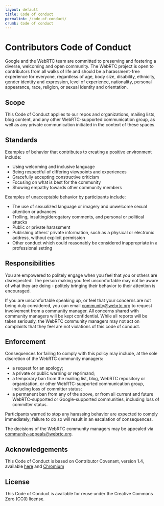 ```yaml
---
layout: default
title: Code of conduct
permalink: /code-of-conduct/
crumb: Code of conduct
---
```


# Contributors Code of Conduct

Google and the WebRTC team are committed to preserving and fostering a diverse, welcoming and open
community. The WebRTC project is open to contributors from all  walks of life and should be a
harassment-free experience for everyone, regardless of age, body size, disability, ethnicity, gender
identity and expression, level of experience, nationality, personal appearance, race, religion, or
sexual identity and orientation.

## Scope
This Code of Conduct applies to our repos and organizations, mailing lists, blog content, and any
other WebRTC-supported communication group, as well as any private communication initiated in the
context of these spaces.

## Standards
Examples of behavior that contributes to creating a positive environment include:

* Using welcoming and inclusive language
* Being respectful of differing viewpoints and experiences
* Gracefully accepting constructive criticism
* Focusing on what is best for the community
* Showing empathy towards other community members

Examples of unacceptable behavior by participants include:

* The use of sexualized language or imagery and unwelcome sexual attention or advances
* Trolling, insulting/derogatory comments, and personal or political attacks
* Public or private harassment
* Publishing others' private information, such as a physical or electronic address, without explicit
permission
* Other conduct which could reasonably be considered inappropriate in a professional setting

## Responsibilities

You are empowered to politely engage when you feel that you or others are disrespected. The person
making you feel uncomfortable may not be aware of what they are doing - politely bringing their
behavior to their attention is encouraged.

If you are uncomfortable speaking up, or feel that your concerns are not being duly considered, you
can email community@webrtc.org to request involvement from a community manager. All concerns shared
with community managers will be kept confidential. While all reports will be taken seriously, the
WebRTC community managers may not act on complaints that they feel are not violations of this code
of conduct.

## Enforcement

Consequences for failing to comply with this policy may include, at the sole discretion of the
WebRTC community managers:

* a request for an apology;
* a private or public warning or reprimand;
* a temporary ban from the mailing list, blog, WebRTC repository or organization, or other
WebRTC-supported communication group, including loss of committer status;
* a permanent ban from any of the above, or from all current and future WebRTC-supported or
Google-supported communities, including loss of committer status.

Participants warned to stop any harassing behavior are expected to comply immediately; failure to do
so will result in an escalation of consequences.

The decisions of the WebRTC community managers may be appealed via community-appeals@webrtc.org.

## Acknowledgements

This Code of Conduct is based on Contributor Covenant, version 1.4,
available [here](http://contributor-covenant.org/version/1/4) and [Chromium](https://chromium.googlesource.com/chromium/src/+/master/CODE_OF_CONDUCT.md)

## License

This Code of Conduct is available for reuse under the Creative Commons Zero (CC0) license.